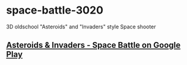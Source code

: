 # space-battle-3020
3D oldschool "Asteroids" and "Invaders" style Space shooter

## [Asteroids & Invaders - Space Battle on Google Play](https://play.google.com/store/apps/details?id=com.GirraGames.spacebattle)
